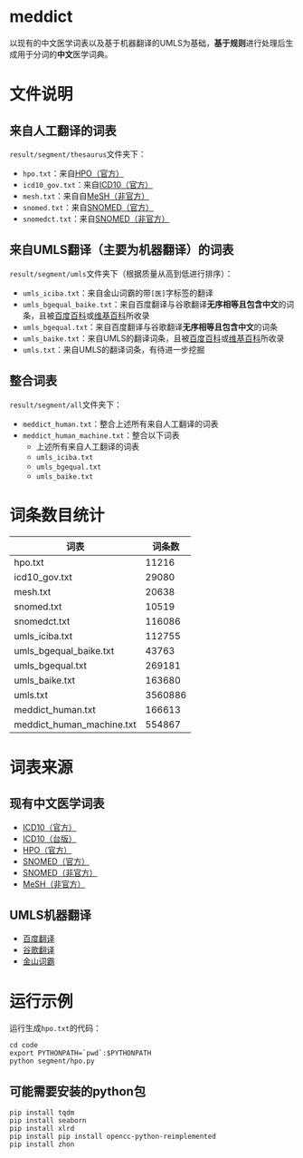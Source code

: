 # meddict
以现有的中文医学词表以及基于机器翻译的UMLS为基础，**基于规则**进行处理后生成用于分词的**中文**医学词典。

# 文件说明
## 来自人工翻译的词表
`result/segment/thesaurus`文件夹下：

- `hpo.txt`：来自[HPO（官方）](http://www.chinahpo.org/)
- `icd10_gov.txt`：来自[ICD10（官方）](http://www.moh.gov.cn/mohbgt/s6694/201202/54033.shtml)
- `mesh.txt`：来自自[MeSH（非官方）](http://chisc.net/doc/view/9270.html)
- `snomed.txt`：来自[SNOMED（官方）](http://mall.cnki.net/reference/detail_R200908044.html)
- `snomedct.txt`：来自[SNOMED（非官方）](http://chisc.net/doc/view/5201.html)

## 来自UMLS翻译（主要为机器翻译）的词表
`result/segment/umls`文件夹下（根据质量从高到低进行排序）：

- `umls_iciba.txt`：来自金山词霸的带`[医]`字标签的翻译
- `umls_bgequal_baike.txt`：来自百度翻译与谷歌翻译**无序相等且包含中文**的词条，且被[百度百科](https://baike.baidu.com/)或[维基百科](https://zh.wikipedia.org/)所收录
- `umls_bgequal.txt`：来自百度翻译与谷歌翻译**无序相等且包含中文**的词条
- `umls_baike.txt`：来自UMLS的翻译词条，且被[百度百科](https://baike.baidu.com/)或[维基百科](https://zh.wikipedia.org/)所收录
- `umls.txt`：来自UMLS的翻译词条，有待进一步挖掘

## 整合词表
`result/segment/all`文件夹下：

- `meddict_human.txt`：整合上述所有来自人工翻译的词表
- `meddict_human_machine.txt`：整合以下词表
	- 上述所有来自人工翻译的词表
	- `umls_iciba.txt`
	- `umls_bgequal.txt`
	- `umls_baike.txt`

# 词条数目统计
| 词表 | 词条数 |
| ---- | ---- |
| hpo.txt | 11216 |
| icd10_gov.txt | 29080 |
| mesh.txt | 20638 |
| snomed.txt | 10519 |
| snomedct.txt | 116086 |
| umls_iciba.txt | 112755 |
| umls_bgequal_baike.txt | 43763 |
| umls_bgequal.txt | 269181 |
| umls_baike.txt | 163680 |
| umls.txt | 3560886 |
| meddict_human.txt | 166613 |
| meddict_human_machine.txt | 554867 |

# 词表来源
## 现有中文医学词表
- [ICD10（官方）](http://www.moh.gov.cn/mohbgt/s6694/201202/54033.shtml)
- [ICD10（台版）](https://www.nhi.gov.tw/Content_List.aspx?n=20443564F26622DC&topn=D39E2B72B0BDFA15)
- [HPO（官方）](http://www.chinahpo.org/)
- [SNOMED（官方）](http://mall.cnki.net/reference/detail_R200908044.html)
- [SNOMED（非官方）](http://chisc.net/doc/view/5201.html)
- [MeSH（非官方）](http://chisc.net/doc/view/9270.html)

## UMLS机器翻译
- [百度翻译](https://fanyi.baidu.com)
- [谷歌翻译](https://translate.google.cn/)
- [金山词霸](http://www.iciba.com/)

# 运行示例
运行生成`hpo.txt`的代码：

```
cd code
export PYTHONPATH=`pwd`:$PYTHONPATH
python segment/hpo.py
```
## 可能需要安装的python包
```
pip install tqdm
pip install seaborn
pip install xlrd
pip install pip install opencc-python-reimplemented
pip install zhon
```





